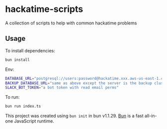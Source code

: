 # hackatime-scripts

A collection of scripts to help with common hackatime problems

## Usage

To install dependencies:

```bash
bun install
```

Env:

```bash
DATABASE_URL="postgresql://users:password@hackatime.xxx.aws-us-east-1.cockroachlabs.cloud:port/hackatime?sslmode=verify-full"
BACKUP_DATABASE_URL="same as above except the server is the backup cluster"
SLACK_BOT_TOKEN="a bot token with read email perms"
```

To run:

```bash
bun run index.ts
```

This project was created using `bun init` in bun v1.1.29. [Bun](https://bun.sh) is a fast all-in-one JavaScript runtime.
